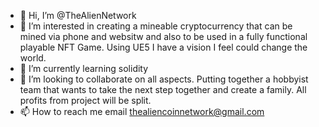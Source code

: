 - 👋 Hi, I’m @TheAlienNetwork
- 👀 I’m interested in creating a mineable cryptocurrency that can be mined via phone and websitw and also to be used in a fully functional playable NFT Game. Using UE5 I have a vision I feel could change the world. 
- 🌱 I’m currently learning solidity
- 💞️ I’m looking to collaborate on all aspects. Putting together a hobbyist team that wants to take the next step together and create a family. All profits from project will be split.
- 📫 How to reach me email thealiencoinnetwork@gmail.com

<!---
TheAlienNetwork/TheAlienNetwork is a ✨ special ✨ repository because its `README.md` (this file) appears on your GitHub profile.
You can click the Preview link to take a look at your changes.
--->
